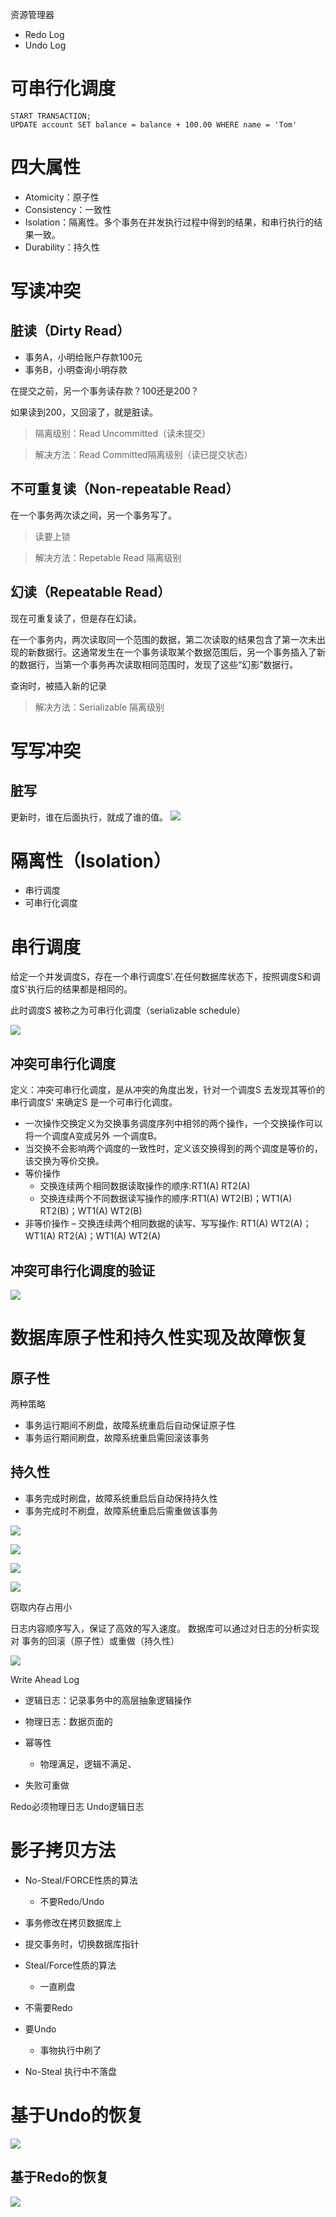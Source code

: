资源管理器

+ Redo Log
+ Undo Log

# 可串行化调度

```
START TRANSACTION;
UPDATE account SET balance = balance + 100.00 WHERE name = 'Tom'

```

# 四大属性

+ Atomicity：原子性
+ Consistency：一致性
+ Isolation：隔离性。多个事务在并发执行过程中得到的结果，和串行执行的结果一致。
+ Durability：持久性


# 写读冲突

## 脏读（Dirty Read）

+ 事务A，小明给账户存款100元
+ 事务B，小明查询小明存款

在提交之前，另一个事务读存款？100还是200？

如果读到200，又回滚了，就是脏读。

> 隔离级别：Read Uncommitted（读未提交）


> 解决方法：Read Committed隔离级别（读已提交状态）
## 不可重复读（Non-repeatable Read）

在一个事务两次读之间，另一个事务写了。

> 读要上锁

> 解决方法：Repetable Read 隔离级别

## 幻读（Repeatable Read）

现在可重复读了，但是存在幻读。

在一个事务内，两次读取同一个范围的数据，第二次读取的结果包含了第一次未出现的新数据行。这通常发生在一个事务读取某个数据范围后，另一个事务插入了新的数据行，当第一个事务再次读取相同范围时，发现了这些“幻影”数据行。

查询时，被插入新的记录

> 解决方法：Serializable 隔离级别
# 写写冲突

## 脏写

更新时，谁在后面执行，就成了谁的值。
![](assets/Pasted%20image%2020241016083917.png)

# 隔离性（Isolation）

+ 串行调度
+ 可串行化调度

# 串行调度

给定一个并发调度S，存在一个串行调度S'.在任何数据库状态下，按照调度S和调度S'执行后的结果都是相同的。

此时调度S 被称之为可串行化调度（serializable schedule）

![](assets/Pasted%20image%2020241016085359.png)


## 冲突可串行化调度

定义：冲突可串行化调度，是从冲突的角度出发，针对一个调度S 去发现其等价的串行调度S’ 来确定S 是一个可串行化调度。 

+ 一次操作交换定义为交换事务调度序列中相邻的两个操作，一个交换操作可以将一个调度A变成另外 一个调度B。
+ 当交换不会影响两个调度的一致性时，定义该交换得到的两个调度是等价的，该交换为等价交换。 
+ 等价操作 
	+ 交换连续两个相同数据读取操作的顺序:RT1(A) RT2(A) 
	+ 交换连续两个不同数据读写操作的顺序:RT1(A) WT2(B)；WT1(A) RT2(B)；WT1(A) WT2(B) 
+ 非等价操作 – 交换连续两个相同数据的读写、写写操作: RT1(A) WT2(A)；WT1(A) RT2(A)；WT1(A) WT2(A)

## 冲突可串行化调度的验证

![](assets/Pasted%20image%2020241016085814.png)

# 数据库原子性和持久性实现及故障恢复

## 原子性
两种策略
+ 事务运行期间不刷盘，故障系统重启后自动保证原子性
+ 事务运行期间刷盘，故障系统重启需回滚该事务
## 持久性
+ 事务完成时刷盘，故障系统重启后自动保持持久性
+ 事务完成时不刷盘，故障系统重启后需重做该事务

![](assets/Pasted%20image%2020241016090941.png)

![](assets/Pasted%20image%2020241016091312.png)

![](assets/Pasted%20image%2020241016091923.png)

![](assets/Pasted%20image%2020241016092014.png)

窃取内存占用小


日志内容顺序写入，保证了高效的写入速度。
数据库可以通过对日志的分析实现对 事务的回滚（原子性）或重做（持久性）

![](assets/Pasted%20image%2020241016092549.png)

Write Ahead Log
+ 逻辑日志：记录事务中的高层抽象逻辑操作
+ 物理日志：数据页面的

+ 幂等性
	+ 物理满足，逻辑不满足、
+ 失败可重做

Redo必须物理日志
Undo逻辑日志


# 影子拷贝方法

+ No-Steal/FORCE性质的算法
	+ 不要Redo/Undo
+ 事务修改在拷贝数据库上
+ 提交事务时，切换数据库指针

+ Steal/Force性质的算法
	+ 一直刷盘
+ 不需要Redo
+ 要Undo
	+ 事物执行中刷了


+ No-Steal 执行中不落盘
# 基于Undo的恢复

![](assets/Pasted%20image%2020241019143238.png)
## 基于Redo的恢复

![](assets/Pasted%20image%2020241019143124.png)



